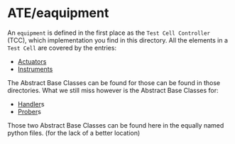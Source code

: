 # ATE/eaquipment

An `equipment` is defined in the first place as the `Test Cell Controller` (TCC), which implementation you find in this directory.
All the elements in a `Test Cell` are covered by the entries:
* [Actuators](./../actuators)
* [Instruments](./../instruments)

The Abstract Base Classes can be found for those can be found in those directories.
What we still miss however is the Abstract Base Classes for:

* [Handler](handler.py)s
* [Prober](prober.py)s

Those two Abstract Base Classes can be found here in the equally named python files. (for the lack of a better location)
